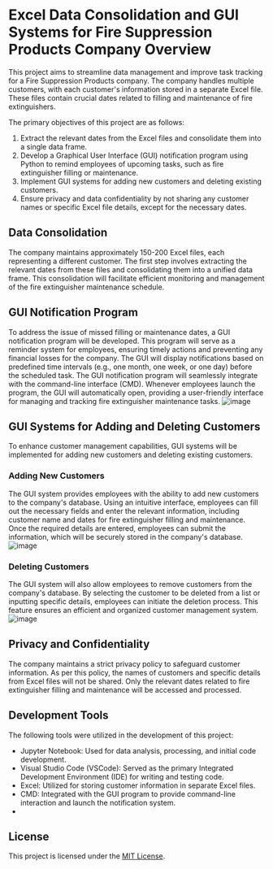 # Excel Data Consolidation and GUI Systems for Fire Suppression Products Company Overview

This project aims to streamline data management and improve task tracking for a Fire Suppression Products company. The company handles multiple customers, with each customer's information stored in a separate Excel file. These files contain crucial dates related to filling and maintenance of fire extinguishers.

The primary objectives of this project are as follows:

1.	Extract the relevant dates from the Excel files and consolidate them into a single data frame.
2.	Develop a Graphical User Interface (GUI) notification program using Python to remind employees of upcoming tasks, such as fire extinguisher filling or maintenance.
3.	Implement GUI systems for adding new customers and deleting existing customers.
4.	Ensure privacy and data confidentiality by not sharing any customer names or specific Excel file details, except for the necessary dates.
    
## Data Consolidation

The company maintains approximately 150-200 Excel files, each representing a different customer. The first step involves extracting the relevant dates from these files and consolidating them into a unified data frame. This consolidation will facilitate efficient monitoring and management of the fire extinguisher maintenance schedule.

## GUI Notification Program

To address the issue of missed filling or maintenance dates, a GUI notification program will be developed. This program will serve as a reminder system for employees, ensuring timely actions and preventing any financial losses for the company. The GUI will display notifications based on predefined time intervals (e.g., one month, one week, or one day) before the scheduled task.
The GUI notification program will seamlessly integrate with the command-line interface (CMD). Whenever employees launch the program, the GUI will automatically open, providing a user-friendly interface for managing and tracking fire extinguisher maintenance tasks.
![image](https://github.com/Romchico/fire-suppression-products-data-management/assets/101732278/451fe239-7078-4482-ae46-ff48756f3326)

## GUI Systems for Adding and Deleting Customers

To enhance customer management capabilities, GUI systems will be implemented for adding new customers and deleting existing customers.

### Adding New Customers

The GUI system provides employees with the ability to add new customers to the company's database. Using an intuitive interface, employees can fill out the necessary fields and enter the relevant information, including customer name and dates for fire extinguisher filling and maintenance. Once the required details are entered, employees can submit the information, which will be securely stored in the company's database.
![image](https://github.com/Romchico/fire-suppression-products-data-management/assets/101732278/39c83199-b9cc-4c0a-a937-da8560c330d8)

### Deleting Customers

The GUI system will also allow employees to remove customers from the company's database. By selecting the customer to be deleted from a list or inputting specific details, employees can initiate the deletion process. This feature ensures an efficient and organized customer management system.
![image](https://github.com/Romchico/fire-suppression-products-data-management/assets/101732278/45f4c9c2-886d-4869-82ef-c4bc96e7b868)

## Privacy and Confidentiality

The company maintains a strict privacy policy to safeguard customer information. As per this policy, the names of customers and specific details from Excel files will not be shared. Only the relevant dates related to fire extinguisher filling and maintenance will be accessed and processed.

## Development Tools

The following tools were utilized in the development of this project:
- Jupyter Notebook: Used for data analysis, processing, and initial code development.
- Visual Studio Code (VSCode): Served as the primary Integrated Development Environment (IDE) for writing and testing code.
- Excel: Utilized for storing customer information in separate Excel files.
- CMD: Integrated with the GUI program to provide command-line interaction and launch the notification system.
- 
## License

This project is licensed under the [MIT License](LICENSE).
